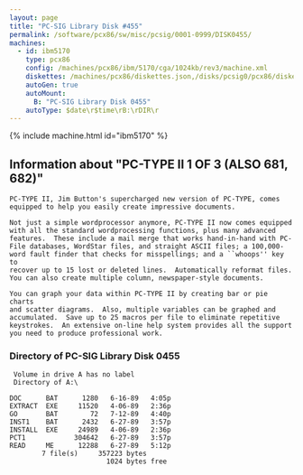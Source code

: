 ```yaml
---
layout: page
title: "PC-SIG Library Disk #455"
permalink: /software/pcx86/sw/misc/pcsig/0001-0999/DISK0455/
machines:
  - id: ibm5170
    type: pcx86
    config: /machines/pcx86/ibm/5170/cga/1024kb/rev3/machine.xml
    diskettes: /machines/pcx86/diskettes.json,/disks/pcsig0/pcx86/diskettes.json
    autoGen: true
    autoMount:
      B: "PC-SIG Library Disk 0455"
    autoType: $date\r$time\rB:\rDIR\r
---
```


{% include machine.html id="ibm5170" %}

## Information about "PC-TYPE II 1 OF 3 (ALSO 681, 682)"

    PC-TYPE II, Jim Button's supercharged new version of PC-TYPE, comes
    equipped to help you easily create impressive documents.
    
    Not just a simple wordprocessor anymore, PC-TYPE II now comes equipped
    with all the standard wordprocessing functions, plus many advanced
    features.  These include a mail merge that works hand-in-hand with PC-
    File databases, WordStar files, and straight ASCII files; a 100,000-
    word fault finder that checks for misspellings; and a ``whoops'' key to
    recover up to 15 lost or deleted lines.  Automatically reformat files.
    You can also create multiple column, newspaper-style documents.
    
    You can graph your data within PC-TYPE II by creating bar or pie charts
    and scatter diagrams.  Also, multiple variables can be graphed and
    accumulated.  Save up to 25 macros per file to eliminate repetitive
    keystrokes.  An extensive on-line help system provides all the support
    you need to produce professional work.

### Directory of PC-SIG Library Disk 0455

     Volume in drive A has no label
     Directory of A:\

    DOC      BAT      1280   6-16-89   4:05p
    EXTRACT  EXE     11520   4-06-89   2:36p
    GO       BAT        72   7-12-89   4:40p
    INST1    BAT      2432   6-27-89   3:57p
    INSTALL  EXE     24989   4-06-89   2:36p
    PCT1            304642   6-27-89   3:57p
    READ     ME      12288   6-27-89   5:12p
            7 file(s)     357223 bytes
                            1024 bytes free
